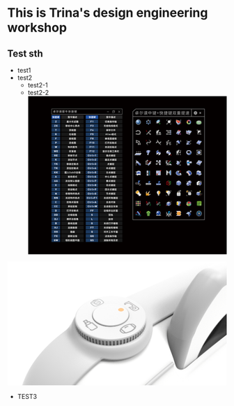 # This is Trina's design engineering workshop
## Test sth
* test1
* test2
  * test2-1
  * test2-2
![](https://github.com/Trina-Zhao-design/TTT1/blob/main/Drowm%20keyword.jpg)

![](https://github.com/Trina-Zhao-design/TTT1/blob/main/untitled.223.png)

* TEST3
